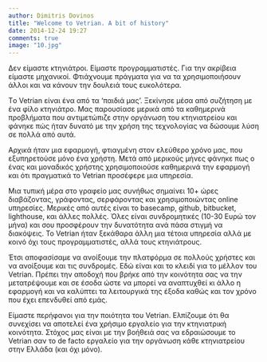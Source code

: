 ```yaml
---
author: Dimitris Dovinos
title: "Welcome to Vetrian. A bit of history"
date: 2014-12-24 19:27
comments: true
image: "10.jpg"
---
```


Δεν είμαστε κτηνιάτροι. Είμαστε προγραμματιστές. Για την ακρίβεια είμαστε μηχανικοί. Φτιάχνουμε πράγματα για να τα χρησιμοποιήσουν άλλοι και να κάνουν την δουλειά τους ευκολότερα.

Τo Vetrian είναι ένα από τα ‘παιδιά μας’. Ξεκίνησε μέσα από συζήτηση με ένα φίλο κτηνιάτρο. Μας παρουσίασε μερικά από τα καθημερινά προβλήματα που αντιμετώπιζε στην οργάνωση του κτηνιατρείου και φάνηκε πώς ήταν δυνατό με την χρήση της τεχνολογίας να δώσουμε λύση σε πολλά από αυτά.

Αρχικά ήταν μια εφαρμογή, φτιαγμένη στον ελεύθερο χρόνο μας, που εξυπηρετούσε μόνο ένα χρήστη. Μετά από μερικούς μήνες φάνηκε πως ο ένας και μοναδικός χρήστης χρησιμοποιούσε καθημερινά την εφαρμογή και ότι πραγματικά το Vetrian προσέφερε μια υπηρεσία.

Μια τυπική μέρα στο γραφείο μας συνήθως σημαίνει 10+ ώρες διαβάζοντας, γράφοντας, σερφάροντας και χρησιμοποιώντας online υπηρεσίες. Μερικές από αυτές είναι το basecamp, github, bitbucket, lighthouse, και άλλες πολλές. Όλες είναι συνδρομητικές (10-30 Ευρώ τον μήνα) και σου προσφέρουν την δυνατότητα ανά πάσα στιγμή να διακόψεις. Το Vetrian ήταν ξεκάθαρα άλλη μια τέτοια υπηρεσία αλλά με κοινό όχι τους προγραμματιστές, αλλά τους κτηνιάτρους.

Έτσι αποφασίσαμε να ανοίξουμε την πλατφόρμα σε πολλούς χρήστες και να ανοίξουμε και τις συνδρομές.  Εδώ είναι και το κλειδί για το μέλλον του Vetrian. Πρέπει την αποδοχή που βρήκε από την κοινότητα σας να την μετατρέψουμε και σε έσοδα ώστε να μπορεί να αναπτυχθεί κι άλλο η εφαρμογή και να καλύπτει τα λειτουργικά της έξοδα καθώς και τον χρόνο που έχει επενδυθεί από εμάς.

Είμαστε περήφανοι για την ποιότητα του Vetrian. Ελπίζουμε ότι θα συνεχίσει να αποτελεί ένα χρήσιμο εργαλείο για την κτηνιατρική κοινότητα. Στόχος μας είναι με την βοήθειά σας να εδραιώσουμε το Vetrian σαν το de facto εργαλείο για την οργάνωση κάθε κτηνιατρείου στην Ελλάδα (και όχι μόνο).
